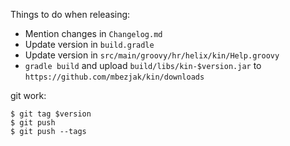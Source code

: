 Things to do when releasing:

 * Mention changes in `Changelog.md`
 * Update version in `build.gradle`
 * Update version in `src/main/groovy/hr/helix/kin/Help.groovy`
 * `gradle build` and upload `build/libs/kin-$version.jar` to
   `https://github.com/mbezjak/kin/downloads`

git work:

    $ git tag $version
    $ git push
    $ git push --tags
